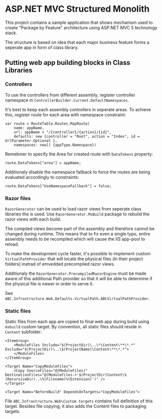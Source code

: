 # ASP.NET MVC Structured Monolith 

This project contains a sample application that shows mechanism used to create "Package by Feature" architecture using ASP.NET MVC 5 technology stack.

The structure is based on idea that each major business feature forms a seperate app in form of class library.

## Putting web app building blocks in Class Libraries

### Controllers

To use the controllers from different assembly, register controller namespace in `ControllerBuilder.Current.DefaultNamespaces`. 
  
It's best to keep each assembly controllers in seperate areas. To achieve this, register route for each area with namespace constraint: 
  
    var route = RouteTable.Routes.MapRoute(
        name: appName,
        url: appName + "/{controller}/{action}/{id}",
        defaults: new {controller = "Root", action = "Index", id = UrlParameter.Optional },
        namespaces: new[] {appType.Namespace})

Remebmer to specify the Area for created route with `DataTokens` property:
                    
    route.DataTokens["area"] = appName;

Additionaly disable the namespace fallback to force the routes are being evaluated accordingly to constraints:

    route.DataTokens["UseNamespaceFallback"] = false;


### Razor files

`RazorGenerator` can be used to load razor views from seperate class libraries the is used. Use `RazorGenerator.MsBuild` package to rebuild the razor views with each build. 

The compiled views become part of the assembly and therefore cannot be changed during runtime. This means that to fix even a single typo, entire assembly needs to be recompiled which will cause the IIS app-pool to reload.

To make the development cycle faster, it's possible to implement custom `VirtualPathProvider` that will locate the physical files (in their project folders) instrad of emvedded precompiled razor views.

Additionaly the `RazorGenerator.PrecompiledRazorEngine` must be made aware of this additional Path provider so that it will be able to determine if the physical file is newer in order to serve it.

See `ABC.Infrastructure.Web.Defaults.VirtualPath.ABCVirtualPathProvider`.
            
### Static files

Static files from each app are copied to final web app during build using `msbuild` custom target. By convention, all static files should reside in `Content` subfolder:

    <ItemGroup>
        <ModuleFiles Include="$(ProjectDir)\..\*\Content\**\*.*" Exclude="$(ProjectDir)\..\$(ProjectName)\Content\**\*.*">            
        </ModuleFiles>
    </ItemGroup>

    <Target Name="CopyModuleFiles">
        <Copy SourceFiles="@(ModuleFiles)" DestinationFiles="@(ModuleFiles->'$(ProjectDir)Content\%(RecursiveDir)..\%(Filename)%(Extension)')" />
    </Target>

    <Target Name="BeforeBuild" DependsOnTargets="CopyModuleFiles">
    
File `ABC.Infrastructure.Web\Custom.targets` contains full definition of this target. Besides file copying, it also adds the Content files to packaging targets.


